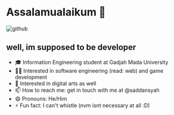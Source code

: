 # Assalamualaikum 👋
![github](https://user-images.githubusercontent.com/73093118/121893750-8b19df00-cd48-11eb-8d66-4bae6d09bf5b.gif)
## well, im supposed to be developer
- 🎓 Information Engineering student at Gadjah Mada University
- 👩‍💻 Interested in software engineering (read: web) and game development
- 🎨 Interested in digital arts as well
- 📫 How to reach me: get in touch with me at @saddansyah
- 😄 Pronouns: He/Him
- ⚡ Fun fact: I can't whistle (nvm isnt necessary at all :D)

